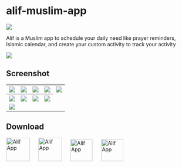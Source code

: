 # alif-muslim-app

<img src="https://user-images.githubusercontent.com/32610660/162788603-662e4736-76c8-40ae-91aa-3a20c07f36bc.svg" />

Alif is a Muslim app to schedule your daily need like prayer reminders, Islamic calendar, and create your custom activity to track your activity

<img src="https://user-images.githubusercontent.com/32610660/197125694-39e0afe8-24ac-4083-8e02-d284020ae909.png"/>


## Screenshot
<table style="width:100%">
  <tr>
    <th><img src="https://user-images.githubusercontent.com/32610660/180285609-29b55f17-23b2-43ae-92d5-aa6ca727a544.png"/></th>
    <th><img src="https://user-images.githubusercontent.com/32610660/162801816-a27d08c2-14fe-429e-9beb-8db0d229f399.png"/></th>
    <th><img src="https://user-images.githubusercontent.com/32610660/162801850-0908fdad-4db4-493b-a92d-ee3fe6198a5e.png"/></th>
    <th><img src="https://user-images.githubusercontent.com/32610660/162801861-d2288f2f-d03d-4f35-90b9-9b56e14bf6ff.png"/></th>
    <th><img src="https://user-images.githubusercontent.com/32610660/180285711-d8dabb74-fbd9-49dd-99c9-4e73bb578945.png"/></th>
  </tr>
    <tr>
    <th><img src="https://user-images.githubusercontent.com/32610660/180283731-4edbe882-5541-47b5-84c3-5458c7c9fb6a.png"/></th>
    <th><img src="https://user-images.githubusercontent.com/32610660/180283741-63629147-3e55-477e-aeec-2a1b47c0af54.png"/></th>
    <th><img src="https://user-images.githubusercontent.com/32610660/180283743-b498aa7c-510f-4a79-95e0-04437eb16cc8.png"/></th>
    <th><img src="https://user-images.githubusercontent.com/32610660/180284254-0efb01e1-919c-46b6-888d-69de1931ea7d.png"/></th>
  </tr>
  <tr>
    <td colspan = 5><img src="https://user-images.githubusercontent.com/32610660/197125756-5cf3be3f-38ff-4f30-855d-638391b1569e.png"/></td>
  </tr>
</table>

## Download
<a href="https://appdistribution.firebase.dev/i/63888a80223193c3"><img src="https://www.gstatic.com/alkali/eba17e954431c80b7b31125928f3379476ee4934.png" title="Alif App" width="64" height="64" /></a>&nbsp;&nbsp;&nbsp;&nbsp;&nbsp; <a href="https://github.com/derysudrajat/alif-muslim-app/tags"><img src="https://user-images.githubusercontent.com/32610660/162803122-3817839a-f58a-49b4-883d-5feb4ee7316f.png" title="Alif App" width="64" height="64" /></a>&nbsp;&nbsp;&nbsp;&nbsp;&nbsp; <a href="https://drive.google.com/drive/folders/1IB8G6K1rUMQzoG4azotPujIlvsj3wqc5?usp=sharing"><img src="https://user-images.githubusercontent.com/32610660/162807457-84acad9d-cd36-4911-98c5-1c1cb03cb873.png" title="Alif App" height="60" /></a>&nbsp;&nbsp;&nbsp;&nbsp;&nbsp; <a href="https://play.google.com/store/apps/details?id=com.drmiaji.prayertimes"><img src="https://user-images.githubusercontent.com/32610660/181200717-92269475-6cea-438f-bc6a-c3e5a8e78681.png" title="Alif App" height="60" /></a>
